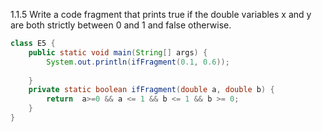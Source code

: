 1.1.5 
Write a code fragment that prints true if the double variables x and y 
are both strictly between 0 and 1 and false otherwise.
```java
class E5 {
	public static void main(String[] args) {
		System.out.println(ifFragment(0.1, 0.6));
		
	}
	private static boolean ifFragment(double a, double b) {
		return  a>=0 && a <= 1 && b <= 1 && b >= 0;
	}
}


```
